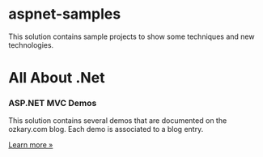 aspnet-samples
==============

 This solution contains sample projects to show some techniques and new technologies.
 
  <h1>All About .Net</h1>
    <h3>ASP.NET MVC Demos</h3>
    <p class="lead">This solution contains several demos that are documented on the ozkary.com blog. Each demo is associated to a blog entry.</p>
    <p><a href="http://ozkary.com" target="_new" class="btn btn-primary btn-lg">Learn more &raquo;</a></p>
